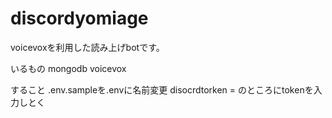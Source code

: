 # discordyomiage
voicevoxを利用した読み上げbotです。

いるもの
mongodb
voicevox

すること
.env.sampleを.envに名前変更 disocrdtorken = のところにtokenを入力しとく

